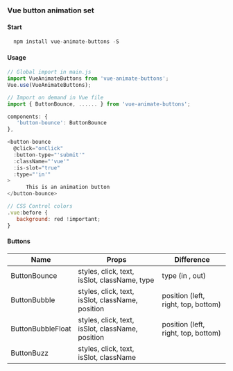 ### Vue button animation set
#### Start
```javascript
  npm install vue-animate-buttons -S
```
#### Usage
```javascript
// Global import in main.js
import VueAnimateButtons from 'vue-animate-buttons';
Vue.use(VueAnimateButtons);

// Import on demand in Vue file
import { ButtonBounce, ...... } from 'vue-animate-buttons';

components: {
   'button-bounce': ButtonBounce
},

<button-bounce
  @click="onClick"
  :button-type="'submit'"
  :className="'vue'"
  :is-slot="true"
  :type="'in'"
>
      This is an animation button
</button-bounce>

// CSS Control colors
.vue:before {
   background: red !important;
}
```
#### Buttons
| Name                           | Props             | Difference                                                                                     |
| ------------------------------ | ---------------- | -------------- |
| ButtonBounce                           | styles, click, text, isSlot, className, type           | type (in , out)    
| ButtonBubble                           | styles, click, text, isSlot, className, position           | position (left, right, top, bottom)   
| ButtonBubbleFloat                           | styles, click, text, isSlot, className, position           | position (left, right, top, bottom)   
| ButtonBuzz                           | styles, click, text, isSlot, className           | 
